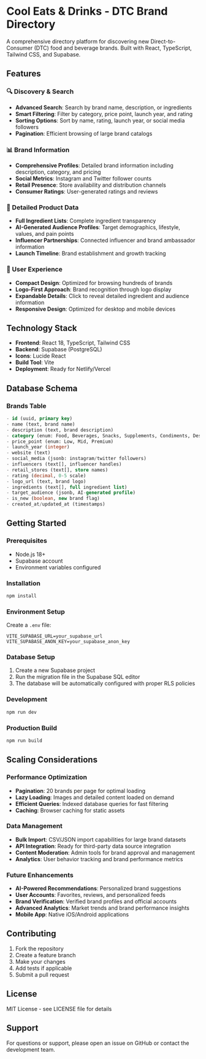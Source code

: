 # Cool Eats & Drinks - DTC Brand Directory

A comprehensive directory platform for discovering new Direct-to-Consumer (DTC) food and beverage brands. Built with React, TypeScript, Tailwind CSS, and Supabase.

## Features

### 🔍 Discovery & Search
- **Advanced Search**: Search by brand name, description, or ingredients
- **Smart Filtering**: Filter by category, price point, launch year, and rating
- **Sorting Options**: Sort by name, rating, launch year, or social media followers
- **Pagination**: Efficient browsing of large brand catalogs

### 📊 Brand Information
- **Comprehensive Profiles**: Detailed brand information including description, category, and pricing
- **Social Metrics**: Instagram and Twitter follower counts
- **Retail Presence**: Store availability and distribution channels
- **Consumer Ratings**: User-generated ratings and reviews

### 🧪 Detailed Product Data
- **Full Ingredient Lists**: Complete ingredient transparency
- **AI-Generated Audience Profiles**: Target demographics, lifestyle, values, and pain points
- **Influencer Partnerships**: Connected influencer and brand ambassador information
- **Launch Timeline**: Brand establishment and growth tracking

### 🎨 User Experience
- **Compact Design**: Optimized for browsing hundreds of brands
- **Logo-First Approach**: Brand recognition through logo display
- **Expandable Details**: Click to reveal detailed ingredient and audience information
- **Responsive Design**: Optimized for desktop and mobile devices

## Technology Stack

- **Frontend**: React 18, TypeScript, Tailwind CSS
- **Backend**: Supabase (PostgreSQL)
- **Icons**: Lucide React
- **Build Tool**: Vite
- **Deployment**: Ready for Netlify/Vercel

## Database Schema

### Brands Table
```sql
- id (uuid, primary key)
- name (text, brand name)
- description (text, brand description)  
- category (enum: Food, Beverages, Snacks, Supplements, Condiments, Desserts)
- price_point (enum: Low, Mid, Premium)
- launch_year (integer)
- website (text)
- social_media (jsonb: instagram/twitter followers)
- influencers (text[], influencer handles)
- retail_stores (text[], store names)
- rating (decimal, 0-5 scale)
- logo_url (text, brand logo)
- ingredients (text[], full ingredient list)
- target_audience (jsonb, AI-generated profile)
- is_new (boolean, new brand flag)
- created_at/updated_at (timestamps)
```

## Getting Started

### Prerequisites
- Node.js 18+
- Supabase account
- Environment variables configured

### Installation
```bash
npm install
```

### Environment Setup
Create a `.env` file:
```
VITE_SUPABASE_URL=your_supabase_url
VITE_SUPABASE_ANON_KEY=your_supabase_anon_key
```

### Database Setup
1. Create a new Supabase project
2. Run the migration file in the Supabase SQL editor
3. The database will be automatically configured with proper RLS policies

### Development
```bash
npm run dev
```

### Production Build
```bash
npm run build
```

## Scaling Considerations

### Performance Optimization
- **Pagination**: 20 brands per page for optimal loading
- **Lazy Loading**: Images and detailed content loaded on demand
- **Efficient Queries**: Indexed database queries for fast filtering
- **Caching**: Browser caching for static assets

### Data Management
- **Bulk Import**: CSV/JSON import capabilities for large brand datasets
- **API Integration**: Ready for third-party data source integration
- **Content Moderation**: Admin tools for brand approval and management
- **Analytics**: User behavior tracking and brand performance metrics

### Future Enhancements
- **AI-Powered Recommendations**: Personalized brand suggestions
- **User Accounts**: Favorites, reviews, and personalized feeds
- **Brand Verification**: Verified brand profiles and official accounts
- **Advanced Analytics**: Market trends and brand performance insights
- **Mobile App**: Native iOS/Android applications

## Contributing

1. Fork the repository
2. Create a feature branch
3. Make your changes
4. Add tests if applicable
5. Submit a pull request

## License

MIT License - see LICENSE file for details

## Support

For questions or support, please open an issue on GitHub or contact the development team.